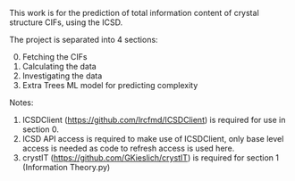 This work is for the prediction of total information content of crystal structure CIFs, using the ICSD.

The project is separated into 4 sections:

0. Fetching the CIFs
1. Calculating the data
2. Investigating the data
3. Extra Trees ML model for predicting complexity

Notes:
1. ICSDClient (https://github.com/lrcfmd/ICSDClient) is required for use in section 0.
2. ICSD API access is required to make use of ICSDClient, only base level access is needed as code to refresh access is used here.
3. crystIT (https://github.com/GKieslich/crystIT) is required for section 1 (Information Theory.py)
